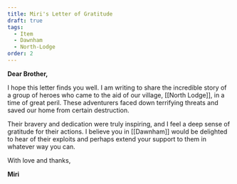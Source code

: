 ```yaml
---
title: Miri's Letter of Gratitude
draft: true
tags:
  - Item
  - Dawnham
  - North-Lodge
order: 2
---
```

**Dear Brother,**

I hope this letter finds you well. I am writing to share the incredible story of a group of heroes who came to the aid of our village, [[North Lodge]], in a time of great peril. These adventurers faced down terrifying threats and saved our home from certain destruction.

Their bravery and dedication were truly inspiring, and I feel a deep sense of gratitude for their actions. I believe you in [[Dawnham]] would be delighted to hear of their exploits and perhaps extend your support to them in whatever way you can.

With love and thanks,

**Miri**